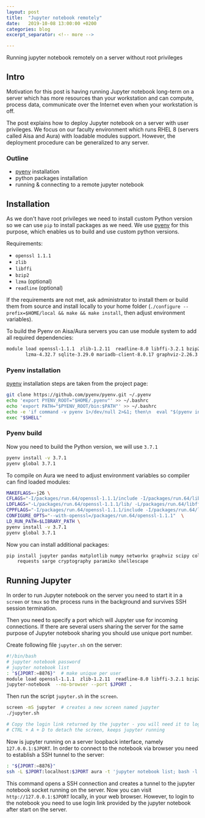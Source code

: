 ```yaml
---
layout: post
title:  "Jupyter notebook remotely"
date:   2019-10-08 13:00:00 +0200
categories: blog
excerpt_separator: <!-- more -->

---
```


Running jupyter notebook remotely on a server without root privileges

<!-- more -->

## Intro

Motivation for this post is having running Jupyter notebook long-term on a server which has more resources than your workstation
and can compute, process data, communicate over the Internet even when your workstation is off. 

The post explains how to deploy Jupyter notebook on a server with user privileges. We focus on our faculty environment
which runs RHEL 8 (servers called Aisa and Aura) with loadable modules support. However, the deployment procedure can be generalized to any server.

### Outline

- [pyenv] installation
- python packages installation
- running & connecting to a remote jupyter notebook  

## Installation

As we don't have root privileges we need to install custom Python version so we can use `pip` to install packages as we need.
We use [pyenv] for this purpose, which enables us to build and use custom python versions.

Requirements:
- `openssl 1.1.1`
- `zlib`
- `libffi`
- `bzip2` 
- `lzma`     (optional)
- `readline` (optional)

If the requirements are not met, ask administrator to install them or build them from source and install locally to your home folder (`./configure --prefix=$HOME/local && make && make install`, then adjust environment variables).

To build the Pyenv on Aisa/Aura servers you can use module system to add all required dependencies:

```bash
module load openssl-1.1.1  zlib-1.2.11  readline-8.0 libffi-3.2.1 bzip2 \
       lzma-4.32.7 sqlite-3.29.0 mariadb-client-8.0.17 graphviz-2.26.3 
```

### Pyenv installation

[pyenv] installation steps are taken from the project page:

```bash
git clone https://github.com/pyenv/pyenv.git ~/.pyenv
echo 'export PYENV_ROOT="$HOME/.pyenv"' >> ~/.bashrc
echo 'export PATH="$PYENV_ROOT/bin:$PATH"' >> ~/.bashrc
echo -e 'if command -v pyenv 1>/dev/null 2>&1; then\n  eval "$(pyenv init -)"\nfi' >> ~/.bashrc
exec "$SHELL"
```

### Pyenv build

Now you need to build the Python version, we will use `3.7.1`

```bash
pyenv install -v 3.7.1
pyenv global 3.7.1
```

To compile on Aura we need to adjust environment variables so compiler can find loaded modules:

```bash
MAKEFLAGS=-j26 \
CFLAGS="-I/packages/run.64/openssl-1.1.1/include -I/packages/run.64/libffi-3.2.1/lib/libffi-3.2.1/include -I/packages/share/readline-8.0/include -I/packages/share/zlib-1.2.11/include -I/packages/share/sqlite-3.29.0/include -I/packages/run.64/bzip2-1.0.2/include -I/packages/share/lzma-4.32.7/include" \
LDFLAGS="-L/packages/run.64/openssl-1.1.1/lib/ -L/packages/run.64/libffi-3.2.1/lib64 -L/packages/run.64/readline-8.0/lib -L/packages/run.64/zlib-1.2.11/lib -L/packages/run.64/sqlite-3.29.0/lib -L/packages/run.64/lzma-4.32.7/lib -L/packages/run.64/bzip2-1.0.2/lib"  \
CPPFLAGS="-I/packages/run.64/openssl-1.1.1/include -I/packages/run.64/libffi-3.2.1/lib/libffi-3.2.1/include -I/packages/share/readline-8.0/include -I/packages/share/zlib-1.2.11/include -I/packages/share/sqlite-3.29.0/include -I/packages/run.64/bzip2-1.0.2/include -I/packages/share/lzma-4.32.7/include"  \
CONFIGURE_OPTS="--with-openssl=/packages/run.64/openssl-1.1.1"  \
LD_RUN_PATH=$LIBRARY_PATH \
pyenv install -v 3.7.1
pyenv global 3.7.1
```

Now you can install additional packages:

```bash 
pip install jupyter pandas matplotlib numpy networkx graphviz scipy coloredlogs mysqlclient \
    requests sarge cryptography paramiko shellescape
```

## Running Jupyter

In order to run Jupyter notebook on the server you need to start it in a `screen` or `tmux` so the process runs in the background and survives SSH session termination.

Then you need to specify a port which will Jupyter use for incoming connections. If there are several users sharing the server for the same purpose of Jupyter notebook sharing you should use unique port number.

Create following file `jupyter.sh` on the server:

```bash 
#!/bin/bash
# jupyter notebook password
# jupyter notebook list
: "${JPORT:=8876}"  # make unique per user
module load openssl-1.1.1  zlib-1.2.11  readline-8.0 libffi-3.2.1 bzip2 lzma-4.32.7 sqlite-3.29.0 mariadb-client-8.0.17 graphviz-2.26.3 
jupyter-notebook  --no-browser --port $JPORT .
```

Then run the script `jupyter.sh` in the `screen`.

```bash 
screen -mS jupyter  # creates a new screen named jupyter
./jupyter.sh

# Copy the login link returned by the jupyter - you will need it to login to notebook later.
# CTRL + A + D to detach the screen, keeps jupyter running
```

Now is jupyter running on a server loopback interface, namely `127.0.0.1:$JPORT`.
In order to connect to the notebook via browser you need to establish a SSH tunnel to the server:

```bash 
: "${JPORT:=8876}"
ssh -L $JPORT:localhost:$JPORT aura -t 'jupyter notebook list; bash -l'
```

This command opens a SSH connection and creates a tunnel to the jupyter notebook socket running on the server. 
Now you can visit `http://127.0.0.1:$JPORT` locally, in your web browser. However, to login to the notebook you need to use login link provided by the jupyter notebook after start on the server.


[pyenv]: https://github.com/pyenv/pyenv
